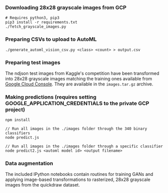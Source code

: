 ### Downloading 28x28 grayscale images from GCP

```
# Requires python3, pip3
pip3 install -r requirements.txt
./fetch_grayscale_images.py
```

### Preparing CSVs to upload to AutoML

```
./generate_automl_vision_csv.py <class> <count> > output.csv
```

### Preparing test images

The ndjson test images from Kaggle's competition have been transformed into 28x28
grayscale images matching the training ones available from [Google Cloud Console](https://console.cloud.google.com/storage/quickdraw_dataset/).
They are available in the `images.tar.gz` archive.

### Making predictions (requires setting GOOGLE_APPLICATION_CREDENTIALS to the private GCP project)

```
npm install

// Run all images in the ./images folder through the 340 binary classifiers
node predict.js

// Run all images in the ./images folder through a specific classifier
node predict2.js <automl model id> <output filename>
```

### Data augmentation

The included IPython notebooks contain routines for training GANs and applying image-based transformations to rasterized, 28x28 grayscale images from the quickdraw dataset.
